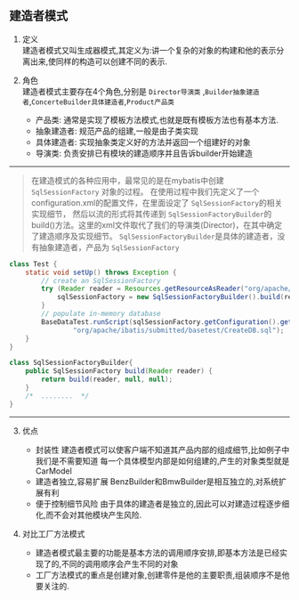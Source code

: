 ## 建造者模式

1. 定义   
   建造者模式又叫生成器模式,其定义为:讲一个复杂的对象的构建和他的表示分离出来,使同样的构造可以创建不同的表示.


2. 角色   
   建造者模式主要存在4个角色,分别是 `Director导演类` ,`Builder抽象建造者`,`ConcerteBuilder具体建造者`,`Product产品类`
    - 产品类: 通常是实现了模板方法模式,也就是既有模板方法也有基本方法.
    - 抽象建造者: 规范产品的组建,一般是由子类实现
    - 具体建造者: 实现抽象类定义好的方法并返回一个组建好的对象
    - 导演类:  负责安排已有模块的建造顺序并且告诉builder开始建造

----
> 在建造模式的各种应用中，最常见的是在mybatis中创建 `SqlSessionFactory` 对象的过程。
> 在使用过程中我们先定义了一个configuration.xml的配置文件，在里面设定了 `SqlSessionFactory`的相关实现细节，
> 然后以流的形式将其传递到 `SqlSessionFactoryBuilder`的build()方法。这里的xml文件取代了我们的导演类(Director)，在其中确定了建造顺序及实现细节。
> `SqlSessionFactoryBuilder`是具体的建造者，没有抽象建造者，产品为 `SqlSessionFactory`

```java
class Test {
    static void setUp() throws Exception {
        // create an SqlSessionFactory
        try (Reader reader = Resources.getResourceAsReader("org/apache/ibatis/submitted/basetest/mybatis-config.xml")) {
            sqlSessionFactory = new SqlSessionFactoryBuilder().build(reader);
        }
        // populate in-memory database
        BaseDataTest.runScript(sqlSessionFactory.getConfiguration().getEnvironment().getDataSource(),
                "org/apache/ibatis/submitted/basetest/CreateDB.sql");
    }
}

class SqlSessionFactoryBuilder{
    public SqlSessionFactory build(Reader reader) {
        return build(reader, null, null);
    }
    /*  ........  */
}
```

----

3. 优点
    - 封装性 建造者模式可以使客户端不知道其产品内部的组成细节,比如例子中我们是不需要知道 每一个具体模型内部是如何组建的,产生的对象类型就是CarModel
    - 建造者独立,容易扩展 BenzBuilder和BmwBuilder是相互独立的,对系统扩展有利
    - 便于控制细节风险 由于具体的建造者是独立的,因此可以对建造过程逐步细化,而不会对其他模块产生风险.


4. 对比工厂方法模式
    - 建造者模式最主要的功能是基本方法的调用顺序安排,即基本方法是已经实现了的,不同的调用顺序会产生不同的对象
    - 工厂方法模式的重点是创建对象,创建零件是他的主要职责,组装顺序不是他要关注的.
